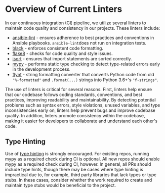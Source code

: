 # Overview of Current Linters

In our continuous integration (CI) pipeline, we utilize several linters to maintain code quality and consistency in our projects. These linters include:

- [ansible-lint](https://ansible.readthedocs.io/projects/lint/) - ensures adherence to best practices and conventions in Ansible playbooks. ``ansible-lint``does not run on integration tests.
- [black](https://black.readthedocs.io/en/stable/) - enforces consistent code formatting.
- [flake8](https://flake8.pycqa.org/en/latest/) - checks for code quality and style issues.
- [isort](https://pycqa.github.io/isort/index.html) - ensures that import statements are sorted correctly.
- [mypy](https://mypy.readthedocs.io/en/stable/) - performs static type checking to detect type-related errors early in the development process.
- [flynt](https://pypi.org/project/flynt/) - string formatting converter that converts Python code from old `"%-formatted"` and `.format(...)` strings into Python 3.6+'s `"f-strings"`.

The use of linters is critical for several reasons. First, linters help ensure that our codebase follows coding standards, conventions, and best practices, improving readability and maintainability. By detecting potential problems such as syntax errors, style violations, unused variables, and type inconsistencies early on, linters help prevent bugs and improve codebase quality. In addition, linters promote consistency within the codebase, making it easier for developers to collaborate and understand each other's code.

## Type Hinting

Use of [type hinting](https://docs.python.org/3/library/typing.html) is strongly encouraged. For existing repos, running mypy as a required check during CI is optional. All new repos should enable mypy as a required check during CI, however. In general, all PRs should include type hints, though there may be cases where type hinting is impractical due to, for example, third party libraries that lack types or type stubs. In these cases, consider whether the work required to create and maintain type stubs would be beneficial to the project.
